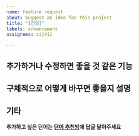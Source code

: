 ```yaml
---
name: Feature request
about: Suggest an idea for this project
title: "[건의]"
labels: enhancement
assignees: sij411

---
```


## 추가하거나 수정하면 좋을 것 같은 기능

## 구체적으로 어떻게 바꾸면 좋을지 설명

## 기타

**추가하고 싶은 단어는 [단어 추천방](https://github.com/sij411/isekai-nickname-generator/discussions/6)에 답글 달아주세요**
